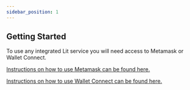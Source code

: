 ```yaml
---
sidebar_position: 1
---
```


## Getting Started

To use any integrated Lit service you will need access to Metamask or Wallet Connect.

[Instructions on how to use Metamask can be found here.](https://www.youtube.com/watch?v=ZIGUC9JAAw8)

[Instructions on how to use Wallet Connect can be found here.](https://academy.binance.com/en/articles/how-to-use-walletconnect)
